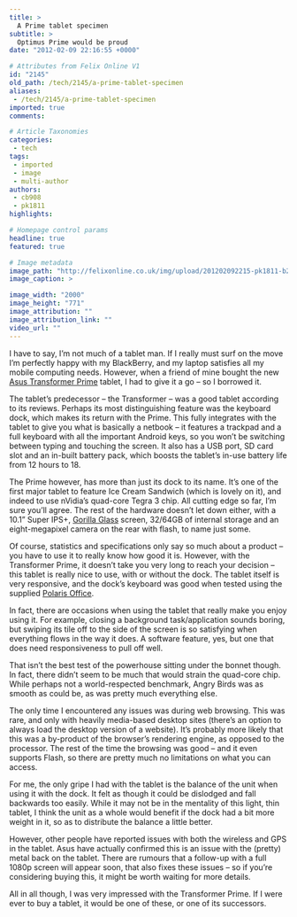```yaml
---
title: >
  A Prime tablet specimen
subtitle: >
  Optimus Prime would be proud
date: "2012-02-09 22:16:55 +0000"

# Attributes from Felix Online V1
id: "2145"
old_path: /tech/2145/a-prime-tablet-specimen
aliases:
 - /tech/2145/a-prime-tablet-specimen
imported: true
comments:

# Article Taxonomies
categories:
 - tech
tags:
 - imported
 - image
 - multi-author
authors:
 - cb908
 - pk1811
highlights:

# Homepage control params
headline: true
featured: true

# Image metadata
image_path: "http://felixonline.co.uk/img/upload/201202092215-pk1811-b227079.jpg"
image_caption: >

image_width: "2000"
image_height: "771"
image_attribution: ""
image_attribution_link: ""
video_url: ""
---
```


I have to say, I’m not much of a tablet man. If I really must surf on the move I’m perfectly happy with my BlackBerry, and my laptop satisfies all my mobile computing needs. However, when a friend of mine bought the new [Asus Transformer Prime](http://eee.asus.com/eeepad/transformer-prime/features/) tablet, I had to give it a go – so I borrowed it.

The tablet’s predecessor – the Transformer – was a good tablet according to its reviews. Perhaps its most distinguishing feature was the keyboard dock, which makes its return with the Prime. This fully integrates with the tablet to give you what is basically a netbook – it features a trackpad and a full keyboard with all the important Android keys, so you won’t be switching between typing and touching the screen. It also has a USB port, SD card slot and an in-built battery pack, which boosts the tablet’s in-use battery life from 12 hours to 18.

The Prime however, has more than just its dock to its name. It’s one of the first major tablet to feature Ice Cream Sandwich (which is lovely on it), and indeed to use nVidia’s quad-core Tegra 3 chip. All cutting edge so far, I’m sure you’ll agree. The rest of the hardware doesn’t let down either, with a 10.1” Super IPS+, [Gorilla Glass](http://www.corninggorillaglass.com/) screen, 32/64GB of internal storage and an eight-megapixel camera on the rear with flash, to name just some.

Of course, statistics and specifications only say so much about a product – you have to use it to really know how good it is. However, with the Transformer Prime, it doesn’t take you very long to reach your decision – this tablet is really nice to use, with or without the dock. The tablet itself is very responsive, and the dock’s keyboard was good when tested using the supplied [Polaris Office](https://www.infraware.co.kr/eng/01_product/product17.asp).

In fact, there are occasions when using the tablet that really make you enjoy using it. For example, closing a background task/application sounds boring, but swiping its tile off to the side of the screen is so satisfying when everything flows in the way it does. A software feature, yes, but one that does need responsiveness to pull off well.

That isn’t the best test of the powerhouse sitting under the bonnet though. In fact, there didn’t seem to be much that would strain the quad-core chip. While perhaps not a world-respected benchmark, Angry Birds was as smooth as could be, as was pretty much everything else.

The only time I encountered any issues was during web browsing. This was rare, and only with heavily media-based desktop sites (there’s an option to always load the desktop version of a website). It’s probably more likely that this was a by-product of the browser’s rendering engine, as opposed to the processor. The rest of the time the browsing was good – and it even supports Flash, so there are pretty much no limitations on what you can access.

For me, the only gripe I had with the tablet is the balance of the unit when using it with the dock. It felt as though it could be dislodged and fall backwards too easily. While it may not be in the mentality of this light, thin tablet, I think the unit as a whole would benefit if the dock had a bit more weight in it, so as to distribute the balance a little better.

However, other people have reported issues with both the wireless and GPS in the tablet. Asus have actually confirmed this is an issue with the (pretty) metal back on the tablet. There are rumours that a follow-up with a full 1080p screen will appear soon, that also fixes these issues – so if you’re considering buying this, it might be worth waiting for more details.

All in all though, I was very impressed with the Transformer Prime. If I were ever to buy a tablet, it would be one of these, or one of its successors.
